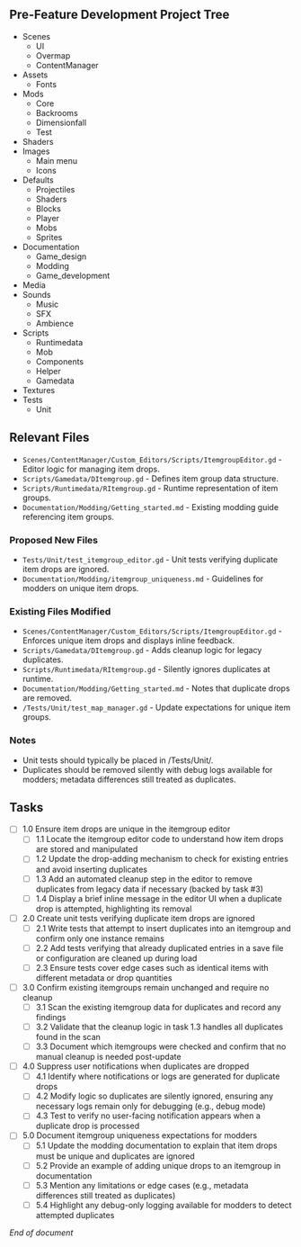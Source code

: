 ## Pre-Feature Development Project Tree
- Scenes
  - UI
  - Overmap
  - ContentManager
- Assets
  - Fonts
- Mods
  - Core
  - Backrooms
  - Dimensionfall
  - Test
- Shaders
- Images
  - Main menu
  - Icons
- Defaults
  - Projectiles
  - Shaders
  - Blocks
  - Player
  - Mobs
  - Sprites
- Documentation
  - Game_design
  - Modding
  - Game_development
- Media
- Sounds
  - Music
  - SFX
  - Ambience
- Scripts
  - Runtimedata
  - Mob
  - Components
  - Helper
  - Gamedata
- Textures
- Tests
  - Unit

## Relevant Files
- `Scenes/ContentManager/Custom_Editors/Scripts/ItemgroupEditor.gd` - Editor logic for managing item drops.
- `Scripts/Gamedata/DItemgroup.gd` - Defines item group data structure.
- `Scripts/Runtimedata/RItemgroup.gd` - Runtime representation of item groups.
- `Documentation/Modding/Getting_started.md` - Existing modding guide referencing item groups.

### Proposed New Files
- `Tests/Unit/test_itemgroup_editor.gd` - Unit tests verifying duplicate item drops are ignored.
- `Documentation/Modding/itemgroup_uniqueness.md` - Guidelines for modders on unique item drops.

### Existing Files Modified
- `Scenes/ContentManager/Custom_Editors/Scripts/ItemgroupEditor.gd` - Enforces unique item drops and displays inline feedback.
- `Scripts/Gamedata/DItemgroup.gd` - Adds cleanup logic for legacy duplicates.
- `Scripts/Runtimedata/RItemgroup.gd` - Silently ignores duplicates at runtime.
- `Documentation/Modding/Getting_started.md` - Notes that duplicate drops are removed.
- `/Tests/Unit/test_map_manager.gd` - Update expectations for unique item groups.

### Notes

- Unit tests should typically be placed in /Tests/Unit/.
- Duplicates should be removed silently with debug logs available for modders; metadata differences still treated as duplicates.

## Tasks

- [ ] 1.0 Ensure item drops are unique in the itemgroup editor
  - [ ] 1.1 Locate the itemgroup editor code to understand how item drops are stored and manipulated
  - [ ] 1.2 Update the drop-adding mechanism to check for existing entries and avoid inserting duplicates
  - [ ] 1.3 Add an automated cleanup step in the editor to remove duplicates from legacy data if necessary (backed by task #3)
  - [ ] 1.4 Display a brief inline message in the editor UI when a duplicate drop is attempted, highlighting its removal
- [ ] 2.0 Create unit tests verifying duplicate item drops are ignored
  - [ ] 2.1 Write tests that attempt to insert duplicates into an itemgroup and confirm only one instance remains
  - [ ] 2.2 Add tests verifying that already duplicated entries in a save file or configuration are cleaned up during load
  - [ ] 2.3 Ensure tests cover edge cases such as identical items with different metadata or drop quantities
- [ ] 3.0 Confirm existing itemgroups remain unchanged and require no cleanup
  - [ ] 3.1 Scan the existing itemgroup data for duplicates and record any findings
  - [ ] 3.2 Validate that the cleanup logic in task 1.3 handles all duplicates found in the scan
  - [ ] 3.3 Document which itemgroups were checked and confirm that no manual cleanup is needed post-update
- [ ] 4.0 Suppress user notifications when duplicates are dropped
  - [ ] 4.1 Identify where notifications or logs are generated for duplicate drops
  - [ ] 4.2 Modify logic so duplicates are silently ignored, ensuring any necessary logs remain only for debugging (e.g., debug mode)
  - [ ] 4.3 Test to verify no user-facing notification appears when a duplicate drop is processed
- [ ] 5.0 Document itemgroup uniqueness expectations for modders
  - [ ] 5.1 Update the modding documentation to explain that item drops must be unique and duplicates are ignored
  - [ ] 5.2 Provide an example of adding unique drops to an itemgroup in documentation
  - [ ] 5.3 Mention any limitations or edge cases (e.g., metadata differences still treated as duplicates)
  - [ ] 5.4 Highlight any debug-only logging available for modders to detect attempted duplicates

*End of document*
